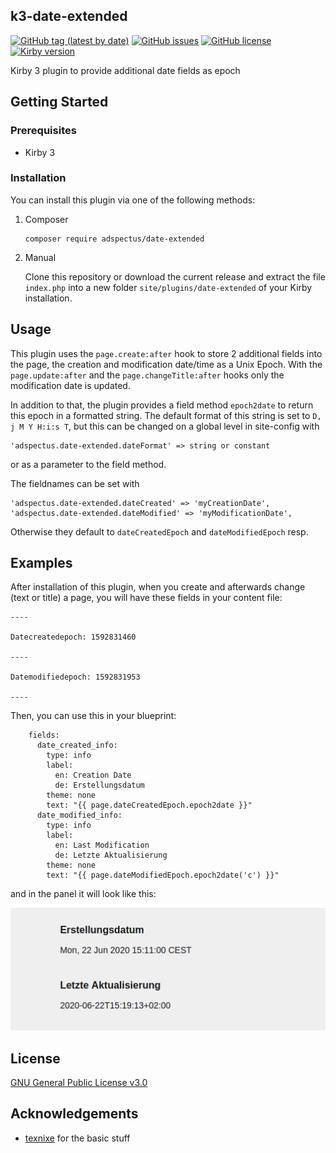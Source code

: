 ## k3-date-extended
[![GitHub tag (latest by date)](https://img.shields.io/github/v/tag/Adspectus/k3-date-extended?style=flat-square&label=Version)](https://github.com/Adspectus/k3-date-extended/releases)
[![GitHub issues](https://img.shields.io/github/issues/Adspectus/k3-date-extended?style=flat-square&label=Issues)](https://github.com/Adspectus/k3-date-extended/issues)
[![GitHub license](https://img.shields.io/github/license/Adspectus/k3-date-extended?style=flat-square&label=License)](https://github.com/Adspectus/k3-date-extended/blob/master/LICENSE)
[![Kirby version](https://img.shields.io/static/v1?label=Kirby&message=3&color=yellow&style=flat-square)](https://getkirby.com/)


Kirby 3 plugin to provide additional date fields as epoch

## Getting Started

### Prerequisites

* Kirby 3

### Installation

You can install this plugin via one of the following methods:

1. Composer

       composer require adspectus/date-extended

2. Manual

   Clone this repository or download the current release and extract the file `index.php` into a new folder `site/plugins/date-extended` of your Kirby installation.

## Usage

This plugin uses the `page.create:after` hook to store 2 additional fields into the page, the creation and modification date/time as a Unix Epoch. With the `page.update:after` and the `page.changeTitle:after` hooks only the modification date is updated.

In addition to that, the plugin provides a field method `epoch2date` to return this epoch in a formatted string. The default format of this string is set to `D, j M Y H:i:s T`, but this can be changed on a global level in site-config with

    'adspectus.date-extended.dateFormat' => string or constant

or as a parameter to the field method.

The fieldnames can be set with

    'adspectus.date-extended.dateCreated' => 'myCreationDate',
    'adspectus.date-extended.dateModified' => 'myModificationDate',

Otherwise they default to `dateCreatedEpoch` and `dateModifiedEpoch` resp.

## Examples

After installation of this plugin, when you create and afterwards change (text or title) a page, you will have these fields in your content file:

```
----

Datecreatedepoch: 1592831460

----

Datemodifiedepoch: 1592831953

----
```

Then, you can use this in your blueprint:

```
    fields:
      date_created_info:
        type: info
        label:
          en: Creation Date
          de: Erstellungsdatum
        theme: none
        text: "{{ page.dateCreatedEpoch.epoch2date }}"
      date_modified_info:
        type: info
        label:
          en: Last Modification
          de: Letzte Aktualisierung
        theme: none
        text: "{{ page.dateModifiedEpoch.epoch2date('c') }}"
```

and in the panel it will look like this:

![Screenshot Panel](panel01.png)

## License

[GNU General Public License v3.0](LICENSE)

## Acknowledgements

* [texnixe](https://forum.getkirby.com/u/texnixe/) for the basic stuff